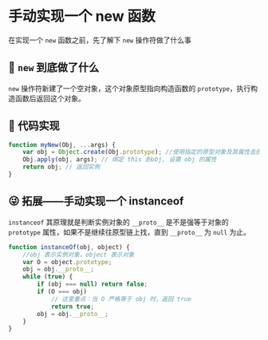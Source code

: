 # 手动实现一个 new 函数

在实现一个 `new` 函数之前，先了解下 `new` 操作符做了什么事

## 🤔 `new` 到底做了什么

`new` 操作符新建了一个空对象，这个对象原型指向构造函数的 `prototype`，执行构造函数后返回这个对象。

## 🍤 代码实现

```js
function myNew(Obj, ...args) {
    var obj = Object.create(Obj.prototype); //使用指定的原型对象及其属性去创建一个新的对象
    Obj.apply(obj, args); // 绑定 this 到obj, 设置 obj 的属性
    return obj; // 返回实例
}
```

## 😜 拓展——手动实现一个 instanceof

`instanceof` 其原理就是判断实例对象的 `__proto__` 是不是强等于对象的`prototype` 属性，如果不是继续往原型链上找，直到 `__proto__` 为 `null` 为止。

```js
function instanceOf(obj, object) {
    //obj 表示实例对象，object 表示对象
    var O = object.prototype;
    obj = obj.__proto__;
    while (true) {
        if (obj === null) return false;
        if (O === obj)
            // 这里重点：当 O 严格等于 obj 时，返回 true
            return true;
        obj = obj.__proto__;
    }
}
```
